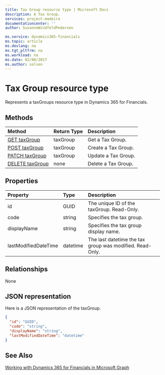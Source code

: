 ```yaml
---
title: Tax Group resource type | Microsoft Docs
description: A Tax Group.
services: project-madeira
documentationcenter: ''
author: SusanneWindfeldPedersen

ms.service: dynamics365-financials
ms.topic: article
ms.devlang: na
ms.tgt_pltfrm: na
ms.workload: na
ms.date: 02/08/2017
ms.author: solsen
---
```


# Tax Group resource type
Represents a taxGroups resource type in Dynamics 365 for Financials.


## Methods

| Method       | Return Type  |Description|
|:---------------|:--------|:----------|
|[GET taxGroup](../api/dynamics_get_taxGroups.md)|taxGroup|Get a Tax Group.|
|[POST taxGroup](../api/dynamics_create_taxGroups.md)|taxGroup|Create a Tax Group.|
|[PATCH taxGroup](../api/dynamics_update_taxGroups.md)|taxGroup|Update a Tax Group.|
|[DELETE taxGroup](../api/dynamics_delete_taxGroups.md)|none|Delete a Tax Group.|

## Properties
| Property	   | Type	|Description|
|:---------------|:--------|:----------|
|id|GUID|The unique ID of the taxGroup. Read-Only.|
|code|string|Specifies the tax group.|
|displayName|string|Specifies the tax group display name.|
|lastModifiedDateTime|datetime|The last datetime the tax group was modified. Read-Only.|  


## Relationships
None

## JSON representation

Here is a JSON representation of the taxGroup.

```json
{
  "id": "GUID",
  "code": "string",
  "displayName": "string",
  "lastModifiedDateTime": "datetime"
}

```

## See Also
[Working with Dynamics 365 for Financials in Microsoft Graph](../api/dynamics_graph_reference.md)  
